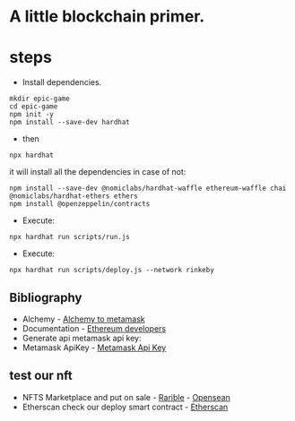 #  A little blockchain primer.
# steps
* Install dependencies.
```
mkdir epic-game
cd epic-game
npm init -y
npm install --save-dev hardhat
```
* then
```
npx hardhat
```
it will install all the dependencies in case of not: 
```
npm install --save-dev @nomiclabs/hardhat-waffle ethereum-waffle chai @nomiclabs/hardhat-ethers ethers
npm install @openzeppelin/contracts
```

* Execute: 
```
npx hardhat run scripts/run.js
```
* Execute: 
```
npx hardhat run scripts/deploy.js --network rinkeby
```
## Bibliography
* Alchemy - [Alchemy to metamask](https://dashboard.alchemyapi.io/) 
* Documentation - [Ethereum developers](https://ethereum.org/en/developers/docs/intro-to-ethereum/) 
* Generate api metamask api key: 
* Metamask ApiKey - [Metamask Api Key](https://metamask.zendesk.com/hc/en-us/articles/360015289632-How-to-Export-an-Account-Private-Key) 

## test our nft
* NFTS Marketplace and put on sale - [Rarible](https://rinkeby.rarible.com/) - [Opensean](https://opensea.io/) 
* Etherscan check our deploy smart contract - [Etherscan](https://rinkeby.etherscan.io/) 
